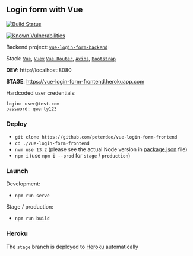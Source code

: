 ## Login form with Vue

[![Build Status](https://travis-ci.org/peterdee/vue-login-form-frontend.svg?branch=stage)](https://travis-ci.org/peterdee/vue-login-form-frontend)

[![Known Vulnerabilities](https://snyk.io/test/github/peterdee/vue-login-form-frontend/badge.svg?targetFile=package.json)](https://snyk.io/test/github/peterdee/vue-login-form-frontend?targetFile=package.json)

Backend project: [`vue-login-form-backend`](https://github.com/peterdee/vue-login-form-backend)

Stack: [`Vue`](https://vuejs.org), [`Vuex`](https://vuex.vuejs.org/) [`Vue Router`](https://router.vuejs.org), [`Axios`](https://github.com/axios/axios), [`Bootstrap`](https://getbootstrap.com)

**DEV**: http://localhost:8080

**STAGE**: https://vue-login-form-frontend.herokuapp.com

Hardcoded user credentials:
```text
login: user@test.com
password: qwerty123
```

### Deploy

- `git clone https://github.com/peterdee/vue-login-form-frontend`
- `cd ./vue-login-form-frontend`
- `nvm use 13.2` (please see the actual Node version in [package.json](package.json) file)
- `npm i` (use `npm i --prod` for `stage` / `production`)

### Launch

Development:

- `npm run serve`

Stage / production:

- `npm run build`

### Heroku

The `stage` branch is deployed to [Heroku](https://herokuapp.com) automatically

